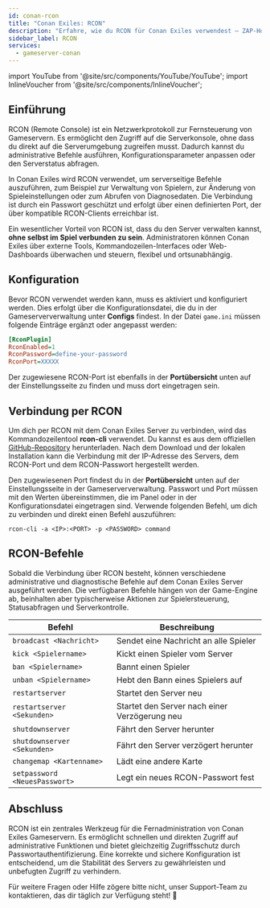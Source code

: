 ```yaml
---
id: conan-rcon
title: "Conan Exiles: RCON"
description: "Erfahre, wie du RCON für Conan Exiles verwendest – ZAP-Hosting Dokumentation"
sidebar_label: RCON
services:
  - gameserver-conan
---
```


import YouTube from '@site/src/components/YouTube/YouTube';
import InlineVoucher from '@site/src/components/InlineVoucher';

## Einführung

RCON (Remote Console) ist ein Netzwerkprotokoll zur Fernsteuerung von Gameservern. Es ermöglicht den Zugriff auf die Serverkonsole, ohne dass du direkt auf die Serverumgebung zugreifen musst. Dadurch kannst du administrative Befehle ausführen, Konfigurationsparameter anpassen oder den Serverstatus abfragen.

In Conan Exiles wird RCON verwendet, um serverseitige Befehle auszuführen, zum Beispiel zur Verwaltung von Spielern, zur Änderung von Spieleinstellungen oder zum Abrufen von Diagnosedaten. Die Verbindung ist durch ein Passwort geschützt und erfolgt über einen definierten Port, der über kompatible RCON-Clients erreichbar ist.

Ein wesentlicher Vorteil von RCON ist, dass du den Server verwalten kannst, **ohne selbst im Spiel verbunden zu sein**. Administratoren können Conan Exiles über externe Tools, Kommandozeilen-Interfaces oder Web-Dashboards überwachen und steuern, flexibel und ortsunabhängig.

<InlineVoucher />



## Konfiguration

Bevor RCON verwendet werden kann, muss es aktiviert und konfiguriert werden. Dies erfolgt über die Konfigurationsdatei, die du in der Gameserververwaltung unter **Configs** findest. In der Datei `game.ini` müssen folgende Einträge ergänzt oder angepasst werden:

```cfg
[RconPlugin]
RconEnabled=1
RconPassword=define-your-password
RconPort=XXXXX
```

Der zugewiesene RCON-Port ist ebenfalls in der **Portübersicht** unten auf der Einstellungsseite zu finden und muss dort eingetragen sein.



## Verbindung per RCON

Um dich per RCON mit dem Conan Exiles Server zu verbinden, wird das Kommandozeilentool **rcon-cli** verwendet. Du kannst es aus dem offiziellen [GitHub-Repository](https://github.com/gorcon/rcon-cli) herunterladen. Nach dem Download und der lokalen Installation kann die Verbindung mit der IP-Adresse des Servers, dem RCON-Port und dem RCON-Passwort hergestellt werden.

Den zugewiesenen Port findest du in der **Portübersicht** unten auf der Einstellungsseite in der Gameserververwaltung. Passwort und Port müssen mit den Werten übereinstimmen, die im Panel oder in der Konfigurationsdatei eingetragen sind. Verwende folgenden Befehl, um dich zu verbinden und direkt einen Befehl auszuführen:

```
rcon-cli -a <IP>:<PORT> -p <PASSWORD> command
```



## RCON-Befehle

Sobald die Verbindung über RCON besteht, können verschiedene administrative und diagnostische Befehle auf dem Conan Exiles Server ausgeführt werden. Die verfügbaren Befehle hängen von der Game-Engine ab, beinhalten aber typischerweise Aktionen zur Spielersteuerung, Statusabfragen und Serverkontrolle.

| Befehl                       | Beschreibung                                  |
| ----------------------------- | --------------------------------------------- |
| `broadcast <Nachricht>`       | Sendet eine Nachricht an alle Spieler         |
| `kick <Spielername>`          | Kickt einen Spieler vom Server                |
| `ban <Spielername>`           | Bannt einen Spieler                           |
| `unban <Spielername>`         | Hebt den Bann eines Spielers auf              |
| `restartserver`               | Startet den Server neu                        |
| `restartserver <Sekunden>`    | Startet den Server nach einer Verzögerung neu |
| `shutdownserver`              | Fährt den Server herunter                     |
| `shutdownserver <Sekunden>`   | Fährt den Server verzögert herunter           |
| `changemap <Kartenname>`      | Lädt eine andere Karte                        |
| `setpassword <NeuesPasswort>` | Legt ein neues RCON-Passwort fest             |



## Abschluss

RCON ist ein zentrales Werkzeug für die Fernadministration von Conan Exiles Gameservern. Es ermöglicht schnellen und direkten Zugriff auf administrative Funktionen und bietet gleichzeitig Zugriffsschutz durch Passwortauthentifizierung. Eine korrekte und sichere Konfiguration ist entscheidend, um die Stabilität des Servers zu gewährleisten und unbefugten Zugriff zu verhindern.

Für weitere Fragen oder Hilfe zögere bitte nicht, unser Support-Team zu kontaktieren, das dir täglich zur Verfügung steht! 🙂

<InlineVoucher />
